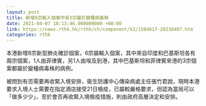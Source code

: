 ```yaml
---
layout: post
title: 新增6宗輸入個案中有3宗屬於變種病毒株
date: 2021-04-07 18:13:46.000000000 +08:00
link: https://news.rthk.hk/rthk/ch/component/k2/1584617-20210407.htm
categories: rthk
---
```


本港新增8宗新型肺炎確診個案，6宗屬輸入個案，其中來自印度和巴基斯坦各有兩宗個案，1人由菲律賓，另1人由埃及到港，其中巴基斯坦和菲律賓來港的3宗個案都屬於變種病毒株的病例。

被問到有否需要再收緊入境安排，衞生防護中心傳染病處主任張竹君說，現時本港要求入境人士需要在指定酒店接受21日檢疫，已屬較嚴格要求，但認為當局可以「做多少少」，至於會否再收緊入境檢疫措施，則由政府高層決定和安排。

